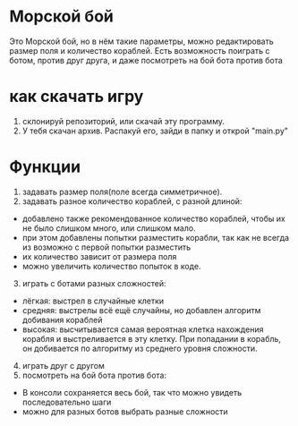 # Морской бой
Это Морской бой, но в нём такие параметры, 
можно редактировать размер поля и количество кораблей.
Есть возможность поиграть с ботом, против друг друга, и даже посмотреть на бой бота против бота
# как скачать игру
1. склонируй репозиторий, или скачай эту программу.
2. У тебя скачан архив. Распакуй его, зайди в папку и открой "main.py"
# Функции
1. задавать размер поля(поле всегда симметричное).
2. задавать разное количество кораблей, с разной длиной:
* добавлено также рекомендованное количество кораблей, чтобы их не было слишком много, или слишком мало.
* при этом добавлены попытки разместить корабли, так как не всегда из возможно с первой попытки разместить
* их количество зависит от размера поля
* можно увеличить количество попыток в коде.
3. играть с ботами разных сложностей:
* лёгкая: выстрел в случайные клетки
* средняя: выстрелы всё ещё случайны, но добавлен алгоритм добивания кораблей
* высокая: высчитывается самая вероятная клетка нахождения корабля и выстреливается в эту клетку. 
При попадании в корабль, он добивается по алгоритму из среднего уровня сложности.
4. играть друг с другом
5. посмотреть на бой бота против бота:
* В консоли сохраняется весь бой, так что можно увидеть последовательно шаги
* можно для разных ботов выбрать разные сложности